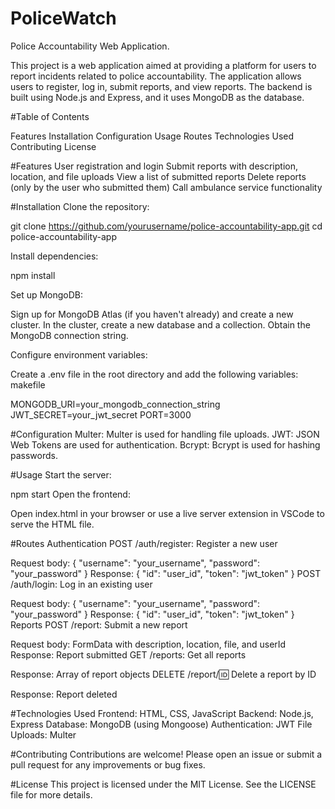 # PoliceWatch
Police Accountability Web Application.

This project is a web application aimed at providing a platform for users to report incidents related to police accountability. The application allows users to register, log in, submit reports, and view reports. The backend is built using Node.js and Express, and it uses MongoDB as the database.

#Table of Contents

Features
Installation
Configuration
Usage
Routes
Technologies Used
Contributing
License

#Features
User registration and login
Submit reports with description, location, and file uploads
View a list of submitted reports
Delete reports (only by the user who submitted them)
Call ambulance service functionality

#Installation
Clone the repository:

git clone https://github.com/yourusername/police-accountability-app.git
cd police-accountability-app

Install dependencies:

npm install

Set up MongoDB:

Sign up for MongoDB Atlas (if you haven't already) and create a new cluster.
In the cluster, create a new database and a collection.
Obtain the MongoDB connection string.

Configure environment variables:

Create a .env file in the root directory and add the following variables:
makefile

MONGODB_URI=your_mongodb_connection_string
JWT_SECRET=your_jwt_secret
PORT=3000

#Configuration
Multer: Multer is used for handling file uploads.
JWT: JSON Web Tokens are used for authentication.
Bcrypt: Bcrypt is used for hashing passwords.

#Usage
Start the server:

npm start
Open the frontend:

Open index.html in your browser or use a live server extension in VSCode to serve the HTML file.

#Routes
Authentication
POST /auth/register: Register a new user

Request body: { "username": "your_username", "password": "your_password" }
Response: { "id": "user_id", "token": "jwt_token" }
POST /auth/login: Log in an existing user

Request body: { "username": "your_username", "password": "your_password" }
Response: { "id": "user_id", "token": "jwt_token" }
Reports
POST /report: Submit a new report

Request body: FormData with description, location, file, and userId
Response: Report submitted
GET /reports: Get all reports

Response: Array of report objects
DELETE /report/:id: Delete a report by ID

Response: Report deleted


#Technologies Used
Frontend: HTML, CSS, JavaScript
Backend: Node.js, Express
Database: MongoDB (using Mongoose)
Authentication: JWT
File Uploads: Multer


#Contributing
Contributions are welcome! Please open an issue or submit a pull request for any improvements or bug fixes.

#License
This project is licensed under the MIT License. See the LICENSE file for more details.
